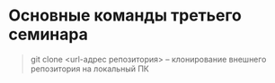 # Основные команды третьего семинара

>git clone <url-адрес репозитория> – клонирование внешнего репозитория на  локальный ПК

